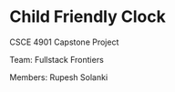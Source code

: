 # Child Friendly Clock
CSCE 4901 Capstone Project 

Team: Fullstack Frontiers

Members: Rupesh Solanki
